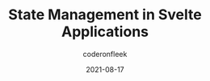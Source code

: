 ---
author: coderonfleek
date: 2021-08-17
permalink: false
publisher: auth0
tags:
  - state-management
  - svelte
target_url: https://auth0.com/blog/state-management-in-svelte-applications/
title: State Management in Svelte Applications
---